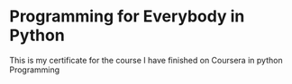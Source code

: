 # Programming for Everybody in Python

This is my certificate for the course I have finished on Coursera in python Programming

